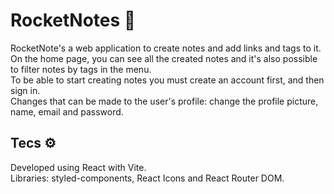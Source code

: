 # RocketNotes &#128212;

RocketNote's a web application to create notes and add links and tags to it. On the home page, you can see all the created notes and it's also possible to filter notes by tags in the menu. <br>
To be able to start creating notes you must create an account first, and then sign in. <br>
Changes that can be made to the user's profile: change the profile picture, name, email and password. <br>

## Tecs &#9881;

Developed using React with Vite. <br>
Libraries: styled-components, React Icons and React Router DOM.